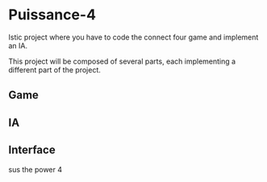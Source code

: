 # Puissance-4

Istic project where you have to code the connect four game and implement an IA.

This project will be composed of several parts, each implementing a different part of the project.

## Game

## IA

## Interface

sus the power 4
